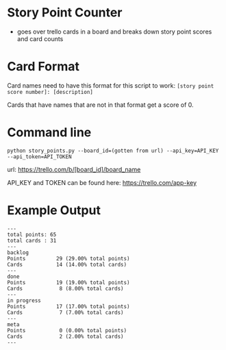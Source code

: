 # Story Point Counter
* goes over trello cards in a board and breaks down story point scores and card counts

# Card Format
Card names need to have this format for this script to work:
`[story point score number]: [description]`

Cards that have names that are not in that format get a score of 0.

# Command line
`python story_points.py --board_id=(gotten from url) --api_key=API_KEY --api_token=API_TOKEN`

url:
https://trello.com/b/[board_id]/board_name

API_KEY and TOKEN can be found here:
https://trello.com/app-key

# Example Output
```
---
total points: 65
total cards : 31
---
backlog
Points          29 (29.00% total points)
Cards           14 (14.00% total cards)
---
done
Points          19 (19.00% total points)
Cards            8 (8.00% total cards)
---
in progress
Points          17 (17.00% total points)
Cards            7 (7.00% total cards)
---
meta
Points           0 (0.00% total points)
Cards            2 (2.00% total cards)
---
